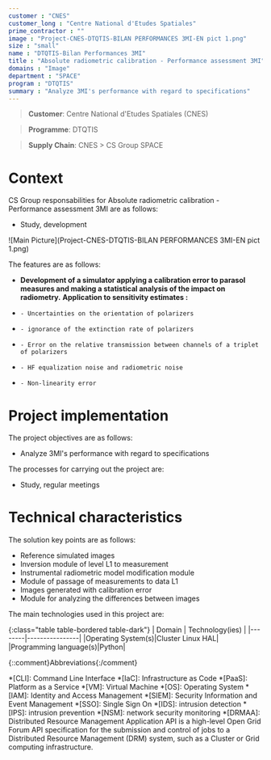 ```yaml
---
customer : "CNES"
customer_long : "Centre National d'Etudes Spatiales"
prime_contractor : ""
image : "Project-CNES-DTQTIS-BILAN PERFORMANCES 3MI-EN pict 1.png"
size : "small"
name : "DTQTIS-Bilan Performances 3MI"
title : "Absolute radiometric calibration - Performance assessment 3MI"
domains : "Image"
department : "SPACE"
program : "DTQTIS"
summary : "Analyze 3MI's performance with regard to specifications"
---
```


> __Customer__\: Centre National d'Etudes Spatiales (CNES)

> __Programme__\: DTQTIS

> __Supply Chain__\: CNES >  CS Group SPACE


# Context


CS Group responsabilities for Absolute radiometric calibration - Performance assessment 3MI are as follows:
* Study, development

![Main Picture](Project-CNES-DTQTIS-BILAN PERFORMANCES 3MI-EN pict 1.png)

The features are as follows:
* **Development of a simulator applying a calibration error to parasol measures and making a statistical analysis of the impact on radiometry.**
	**Application to sensitivity estimates :**
*     - Uncertainties on the orientation of polarizers
*     - ignorance of the extinction rate of polarizers 
*     - Error on the relative transmission between channels of a triplet of polarizers
*     - HF equalization noise and radiometric noise
*     - Non-linearity error

# Project implementation

The project objectives are as follows:
* Analyze 3MI's performance with regard to specifications

The processes for carrying out the project are:
* Study, regular meetings

# Technical characteristics

The solution key points are as follows:
* Reference simulated images
* Inversion module of level L1 to measurement
* Instrumental radiometric model modification module
* Module of passage of measurements to data L1
* Images generated with calibration error
* Module for analyzing the differences between images



The main technologies used in this project are:

{:class="table table-bordered table-dark"}
| Domain | Technology(ies) |
|--------|----------------|
|Operating System(s)|Cluster Linux HAL|
|Programming language(s)|Python|



{::comment}Abbreviations{:/comment}

*[CLI]: Command Line Interface
*[IaC]: Infrastructure as Code
*[PaaS]: Platform as a Service
*[VM]: Virtual Machine
*[OS]: Operating System
*[IAM]: Identity and Access Management
*[SIEM]: Security Information and Event Management
*[SSO]: Single Sign On
*[IDS]: intrusion detection
*[IPS]: intrusion prevention
*[NSM]: network security monitoring
*[DRMAA]: Distributed Resource Management Application API is a high-level Open Grid Forum API specification for the submission and control of jobs to a Distributed Resource Management (DRM) system, such as a Cluster or Grid computing infrastructure.
